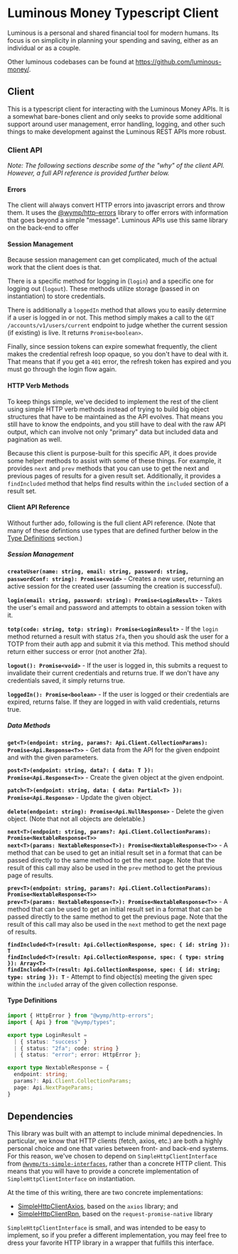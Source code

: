 Luminous Money Typescript Client
============================================================================================

Luminous is a personal and shared financial tool for modern humans. Its focus is on simplicity in
planning your spending and saving, either as an individual or as a couple.

Other luminous codebases can be found at https://github.com/luminous-money/.


## Client

This is a typescript client for interacting with the Luminous Money APIs. It is a somewhat bare-bones
client and only seeks to provide some additional support around user management, error handling,
logging, and other such things to make development against the Luminous REST APIs more robust.


### Client API

*Note: The following sections describe some of the "why" of the client API. However, a full API
reference is provided further below.*


#### Errors

The client will always convert HTTP errors into javascript errors and throw them. It uses the
[@wymp/http-errors](https://github.com/wymp/ts-http-errors) library to offer errors with information
that goes beyond a simple "message". Luminous APIs use this same library on the back-end to offer


#### Session Management

Because session management can get complicated, much of the actual work that the client does is
that.

There is a specific method for logging in (`login`) and a specific one for logging out (`logout`).
These methods utilize storage (passed in on instantiation) to store credentials.

There is additionally a `loggedIn` method that allows you to easily determine if a user is logged in
or not. This method simply makes a call to the `GET /accounts/v1/users/current` endpoint to judge
whether the current session (if existing) is live. It returns `Promise<boolean>`.

Finally, since session tokens can expire somewhat frequently, the client makes the credential refresh
loop opaque, so you don't have to deal with it. That means that if you get a `401` error, the refresh
token has expired and you must go through the login flow again.


#### HTTP Verb Methods

To keep things simple, we've decided to implement the rest of the client using simple HTTP verb
methods instead of trying to build big object structures that have to be maintained as the API
evolves. That means you still have to know the endpoints, and you still have to deal with the raw
API output, which can involve not only "primary" data but included data and pagination as well.

Because this client is purpose-built for this specific API, it does provide some helper methods to
assist with some of these things. For example, it provides `next` and `prev` methods that you can
use to get the next and previous pages of results for a given result set. Additionally, it provides
a `findIncluded` method that helps find results within the `included` section of a result set.


#### Client API Reference

Without further ado, following is the full client API reference. (Note that many of these defintions
use types that are defined further below in the [Type Definitions](#type-definitions) section.)


##### Session Management

**`createUser(name: string, email: string, password: string, passwordConf: string): Promise<void>`** -
Creates a new user, returning an active session for the created user (assuming the creation is
successful).

**`login(email: string, password: string): Promise<LoginResult>`** - Takes the user's email and
password and attempts to obtain a session token with it.

**`totp(code: string, totp: string): Promise<LoginResult>`** - If the `login` method returned a
result with status `2fa`, then you should ask the user for a TOTP from their auth app and submit it
via this method. This method should return either success or error (not another 2fa).

**`logout(): Promise<void>`** - If the user is logged in, this submits a request to invalidate their
current credentials and returns true. If we don't have any credentials saved, it simply returns true.

**`loggedIn(): Promise<boolean>`** - If the user is logged or their credentials are expired, returns
false. If they are logged in with valid credentials, returns true.


##### Data Methods

**`get<T>(endpoint: string, params?: Api.Client.CollectionParams): Promise<Api.Response<T>>`** - Get
data from the API for the given endpoint and with the given parameters.

**`post<T>(endpoint: string, data?: { data: T }): Promise<Api.Response<T>>`** - Create the
given object at the given endpoint.

**`patch<T>(endpoint: string, data: { data: Partial<T> }): Promise<Api.Response>`** - Update the
given object.

**`delete(endpoint: string): Promise<Api.NullResponse>`** - Delete the given object. (Note that not all
objects are deletable.)

**`next<T>(endpoint: string, params?: Api.Client.CollectionParams): Promise<NextableResponse<T>>`**<br>
**`next<T>(params: NextableResponse<T>): Promise<NextableResponse<T>>`** - A method that can be used
to get an initial result set in a format that can be passed directly to the same method to get the
next page. Note that the result of this call may also be used in the `prev` method to get the
previous page of results.

**`prev<T>(endpoint: string, params?: Api.Client.CollectionParams): Promise<NextableResponse<T>>`**<br>
**`prev<T>(params: NextableResponse<T>): Promise<NextableResponse<T>>`** - A method that can be used
to get an initial result set in a format that can be passed directly to the same method to get the
previous page. Note that the result of this call may also be used in the `next` method to get the
next page of results.

**`findIncluded<T>(result: Api.CollectionResponse, spec: { id: string }): T`**<br>
**`findIncluded<T>(result: Api.CollectionResponse, spec: { type: string }): Array<T>`**<br>
**`findIncluded<T>(result: Api.CollectionResponse, spec: { id: string; type: string }): T`** -
Attempt to find object(s) meeting the given spec within the `included` array of the given collection
response.


#### Type Definitions

```ts
import { HttpError } from "@wymp/http-errors";
import { Api } from "@wymp/types";

export type LoginResult = 
  | { status: "success" }
  | { status: "2fa"; code: string }
  | { status: "error"; error: HttpError };

export type NextableResponse = {
  endpoint: string;
  params?: Api.Client.CollectionParams;
  page: Api.NextPageParams;
}
```

## Dependencies

This library was built with an attempt to include minimal depednencies. In particular, we know that
HTTP clients (fetch, axios, etc.) are both a highly personal choice and one that varies between
front- and back-end systems. For this reason, we've chosen to depend on `SimpleHttpClientInterface`
from [`@wymp/ts-simple-interfaces`](https://github.com/wymp/ts-simple-interfaces/tree/v0.5.x/packages/ts-simple-interfaces),
rather than a concrete HTTP client. This means that you will have to provide a concrete
implementation of `SimpleHttpClientInterface` on instantiation.

At the time of this writing, there are two concrete implementations:

* [SimpleHttpClientAxios](https://github.com/wymp/ts-simple-interfaces/tree/v0.5.x/packages/ts-simple-http-client-axios),
  based on the `axios` library; and
* [SimpleHttpClientRpn](https://github.com/wymp/ts-simple-interfaces/tree/v0.5.x/packages/ts-simple-http-client-rpn),
  based on the `request-promise-native` library

`SimpleHttpClientInterface` is small, and was intended to be easy to implement, so if you prefer a
different implementation, you may feel free to dress your favorite HTTP library in a wrapper that
fulfills this interface.

